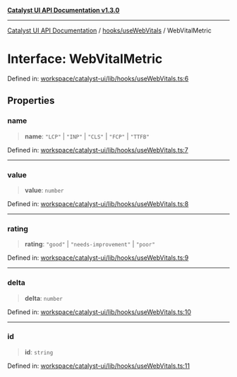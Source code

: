 [**Catalyst UI API Documentation v1.3.0**](../../../README.md)

---

[Catalyst UI API Documentation](../../../README.md) / [hooks/useWebVitals](../README.md) / WebVitalMetric

# Interface: WebVitalMetric

Defined in: [workspace/catalyst-ui/lib/hooks/useWebVitals.ts:6](https://github.com/TheBranchDriftCatalyst/catalyst-ui/blob/main/lib/hooks/useWebVitals.ts#L6)

## Properties

### name

> **name**: `"LCP"` \| `"INP"` \| `"CLS"` \| `"FCP"` \| `"TTFB"`

Defined in: [workspace/catalyst-ui/lib/hooks/useWebVitals.ts:7](https://github.com/TheBranchDriftCatalyst/catalyst-ui/blob/main/lib/hooks/useWebVitals.ts#L7)

---

### value

> **value**: `number`

Defined in: [workspace/catalyst-ui/lib/hooks/useWebVitals.ts:8](https://github.com/TheBranchDriftCatalyst/catalyst-ui/blob/main/lib/hooks/useWebVitals.ts#L8)

---

### rating

> **rating**: `"good"` \| `"needs-improvement"` \| `"poor"`

Defined in: [workspace/catalyst-ui/lib/hooks/useWebVitals.ts:9](https://github.com/TheBranchDriftCatalyst/catalyst-ui/blob/main/lib/hooks/useWebVitals.ts#L9)

---

### delta

> **delta**: `number`

Defined in: [workspace/catalyst-ui/lib/hooks/useWebVitals.ts:10](https://github.com/TheBranchDriftCatalyst/catalyst-ui/blob/main/lib/hooks/useWebVitals.ts#L10)

---

### id

> **id**: `string`

Defined in: [workspace/catalyst-ui/lib/hooks/useWebVitals.ts:11](https://github.com/TheBranchDriftCatalyst/catalyst-ui/blob/main/lib/hooks/useWebVitals.ts#L11)
